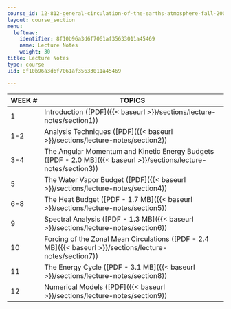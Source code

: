```yaml
---
course_id: 12-812-general-circulation-of-the-earths-atmosphere-fall-2005
layout: course_section
menu:
  leftnav:
    identifier: 8f10b96a3d6f7061af35633011a45469
    name: Lecture Notes
    weight: 30
title: Lecture Notes
type: course
uid: 8f10b96a3d6f7061af35633011a45469

---
```


| WEEK # | TOPICS |
| --- | --- |
| 1 | Introduction ([PDF]({{< baseurl >}}/sections/lecture-notes/section1)) |
| 1-2 | Analysis Techniques ([PDF]({{< baseurl >}}/sections/lecture-notes/section2)) |
| 3-4 | The Angular Momentum and Kinetic Energy Budgets ([PDF - 2.0 MB]({{< baseurl >}}/sections/lecture-notes/section3)) |
| 5 | The Water Vapor Budget ([PDF]({{< baseurl >}}/sections/lecture-notes/section4)) |
| 6-8 | The Heat Budget ([PDF - 1.7 MB]({{< baseurl >}}/sections/lecture-notes/section5)) |
| 9 | Spectral Analysis ([PDF - 1.3 MB]({{< baseurl >}}/sections/lecture-notes/section6)) |
| 10 | Forcing of the Zonal Mean Circulations ([PDF - 2.4 MB]({{< baseurl >}}/sections/lecture-notes/section7)) |
| 11 | The Energy Cycle ([PDF - 3.1 MB]({{< baseurl >}}/sections/lecture-notes/section8)) |
| 12 | Numerical Models ([PDF]({{< baseurl >}}/sections/lecture-notes/section9))